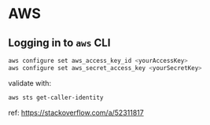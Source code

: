 # AWS

## Logging in to `aws` CLI

```bash
aws configure set aws_access_key_id <yourAccessKey>
aws configure set aws_secret_access_key <yourSecretKey>
```

validate with:

```bash
aws sts get-caller-identity
```

ref: <https://stackoverflow.com/a/52311817>
